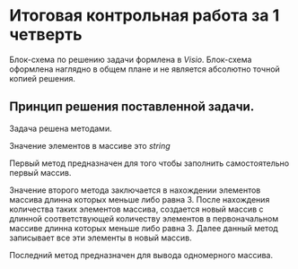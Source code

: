 # Итоговая контрольная работа за 1 четверть

 Блок-схема по решению задачи формлена в *Visio*. Блок-схема оформлена наглядно в общем плане и не является абсолютно точной копией решения.

 ## Принцип решения поставленной задачи. 
Задача решена методами.

Значение элементов в массиве это *string*

Первый метод предназначен для того чтобы заполнить самостоятельно первый массив. 

Значение второго метода заключается в нахождении элементов массива длинна которых меньше либо равна 3.
После нахождения количества таких элементов массива, создается новый массив с длинной соответствующей количеству элементов в первоначальном массиве длинна которых меньше либо равна 3. Далее данный метод записывает все эти элементы в новый массив. 

Последний метод предназначен для вывода одномерного массива. 